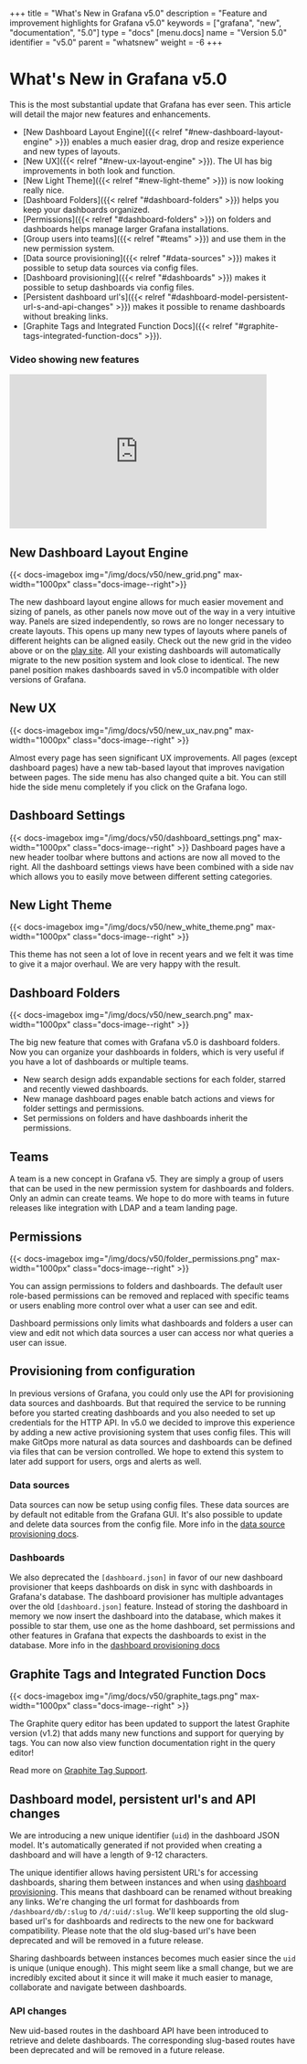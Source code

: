 +++
title = "What's New in Grafana v5.0"
description = "Feature and improvement highlights for Grafana v5.0"
keywords = ["grafana", "new", "documentation", "5.0"]
type = "docs"
[menu.docs]
name = "Version 5.0"
identifier = "v5.0"
parent = "whatsnew"
weight = -6
+++

# What's New in Grafana v5.0

This is the most substantial update that Grafana has ever seen. This article will detail the major new features and enhancements.

- [New Dashboard Layout Engine]({{< relref "#new-dashboard-layout-engine" >}}) enables a much easier drag, drop and resize experience and new types of layouts.
- [New UX]({{< relref "#new-ux-layout-engine" >}}). The UI has big improvements in both look and function.
- [New Light Theme]({{< relref "#new-light-theme" >}}) is now looking really nice.
- [Dashboard Folders]({{< relref "#dashboard-folders" >}}) helps you keep your dashboards organized.
- [Permissions]({{< relref "#dashboard-folders" >}}) on folders and dashboards helps manage larger Grafana installations.
- [Group users into teams]({{< relref "#teams" >}}) and use them in the new permission system.
- [Data source provisioning]({{< relref "#data-sources" >}}) makes it possible to setup data sources via config files.
- [Dashboard provisioning]({{< relref "#dashboards" >}}) makes it possible to setup dashboards via config files.
- [Persistent dashboard url's]({{< relref "#dashboard-model-persistent-url-s-and-api-changes" >}}) makes it possible to rename dashboards without breaking links.
- [Graphite Tags and Integrated Function Docs]({{< relref "#graphite-tags-integrated-function-docs" >}}).

### Video showing new features

<iframe width="450" height="270" src="https://www.youtube.com/embed/Izr0IBgoTZQ?rel=0&amp;" frameborder="0" allow="autoplay; encrypted-media" allowfullscreen></iframe>
<br />

## New Dashboard Layout Engine

{{< docs-imagebox img="/img/docs/v50/new_grid.png" max-width="1000px" class="docs-image--right">}}

The new dashboard layout engine allows for much easier movement and sizing of panels, as other panels now move out of the way in
a very intuitive way. Panels are sized independently, so rows are no longer necessary to create layouts. This opens
up many new types of layouts where panels of different heights can be aligned easily. Check out the new grid in the video
above or on the [play site](https://play.grafana.org). All your existing dashboards will automatically migrate to the
new position system and look close to identical. The new panel position makes dashboards saved in v5.0 incompatible
with older versions of Grafana.

<div class="clearfix"></div>

## New UX

{{< docs-imagebox img="/img/docs/v50/new_ux_nav.png" max-width="1000px" class="docs-image--right" >}}

Almost every page has seen significant UX improvements. All pages (except dashboard pages) have a new tab-based layout that improves navigation between pages. The side menu has also changed quite a bit. You can still hide the side menu completely if you click on the Grafana logo.

<div class="clearfix"></div>

## Dashboard Settings

{{< docs-imagebox img="/img/docs/v50/dashboard_settings.png" max-width="1000px" class="docs-image--right" >}}
Dashboard pages have a new header toolbar where buttons and actions are now all moved to the right. All the dashboard
settings views have been combined with a side nav which allows you to easily move between different setting categories.

<div class="clearfix"></div>

## New Light Theme

{{< docs-imagebox img="/img/docs/v50/new_white_theme.png" max-width="1000px" class="docs-image--right" >}}

This theme has not seen a lot of love in recent years and we felt it was time to give it a major overhaul. We are very happy with the result.

<div class="clearfix"></div>

## Dashboard Folders

{{< docs-imagebox img="/img/docs/v50/new_search.png" max-width="1000px" class="docs-image--right" >}}

The big new feature that comes with Grafana v5.0 is dashboard folders. Now you can organize your dashboards in folders,
which is very useful if you have a lot of dashboards or multiple teams.

- New search design adds expandable sections for each folder, starred and recently viewed dashboards.
- New manage dashboard pages enable batch actions and views for folder settings and permissions.
- Set permissions on folders and have dashboards inherit the permissions.

## Teams

A team is a new concept in Grafana v5. They are simply a group of users that can be used in the new permission system for dashboards and folders. Only an admin can create teams.
We hope to do more with teams in future releases like integration with LDAP and a team landing page.

## Permissions

{{< docs-imagebox img="/img/docs/v50/folder_permissions.png" max-width="1000px" class="docs-image--right" >}}

You can assign permissions to folders and dashboards. The default user role-based permissions can be removed and
replaced with specific teams or users enabling more control over what a user can see and edit.

Dashboard permissions only limits what dashboards and folders a user can view and edit not which
data sources a user can access nor what queries a user can issue.

<div class="clearfix"></div>

## Provisioning from configuration

In previous versions of Grafana, you could only use the API for provisioning data sources and dashboards.
But that required the service to be running before you started creating dashboards and you also needed to
set up credentials for the HTTP API. In v5.0 we decided to improve this experience by adding a new active
provisioning system that uses config files. This will make GitOps more natural as data sources and dashboards can
be defined via files that can be version controlled. We hope to extend this system to later add support for users, orgs
and alerts as well.

### Data sources

Data sources can now be setup using config files. These data sources are by default not editable from the Grafana GUI.
It's also possible to update and delete data sources from the config file. More info in the [data source provisioning docs](/administration/provisioning/#datasources).

### Dashboards

We also deprecated the `[dashboard.json]` in favor of our new dashboard provisioner that keeps dashboards on disk
in sync with dashboards in Grafana's database. The dashboard provisioner has multiple advantages over the old
`[dashboard.json]` feature. Instead of storing the dashboard in memory we now insert the dashboard into the database,
which makes it possible to star them, use one as the home dashboard, set permissions and other features in Grafana that
expects the dashboards to exist in the database. More info in the [dashboard provisioning docs](/administration/provisioning/#dashboards)


## Graphite Tags and Integrated Function Docs

{{< docs-imagebox img="/img/docs/v50/graphite_tags.png" max-width="1000px" class="docs-image--right" >}}

The Graphite query editor has been updated to support the latest Graphite version (v1.2) that adds
many new functions and support for querying by tags. You can now also view function documentation right in the query editor!

Read more on [Graphite Tag Support](http://graphite.readthedocs.io/en/latest/tags.html?highlight=tags).

<div class="clearfix"></div>

## Dashboard model, persistent url's and API changes

We are introducing a new unique identifier (`uid`) in the dashboard JSON model. It's automatically
generated if not provided when creating a dashboard and will have a length of 9-12 characters.

The unique identifier allows having persistent URL's for accessing dashboards, sharing them
between instances and when using [dashboard provisioning](#dashboards). This means that dashboard can
be renamed without breaking any links. We're changing the url format for dashboards
from `/dashboard/db/:slug` to `/d/:uid/:slug`. We'll keep supporting the old slug-based url's for dashboards
and redirects to the new one for backward compatibility. Please note that the old slug-based url's
have been deprecated and will be removed in a future release.

Sharing dashboards between instances becomes much easier since the `uid` is unique (unique enough).
This might seem like a small change, but we are incredibly excited about it since it will make it
much easier to manage, collaborate and navigate between dashboards.

### API changes
New uid-based routes in the dashboard API have been introduced to retrieve and delete dashboards.
The corresponding slug-based routes have been deprecated and will be removed in a future release.


